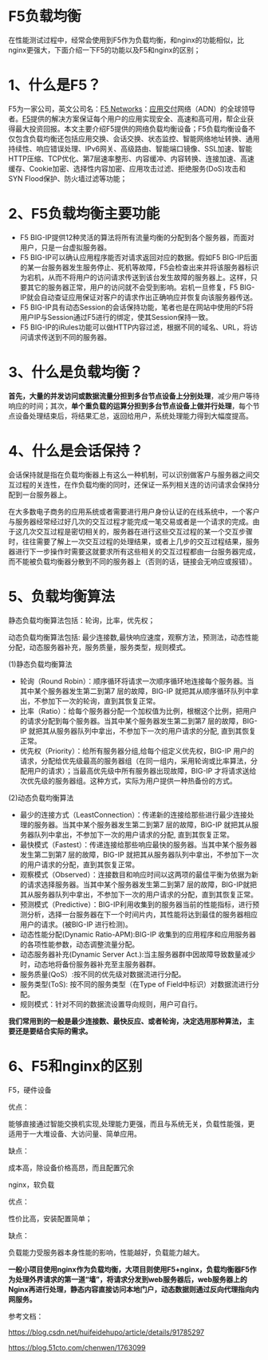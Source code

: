 # F5负载均衡

在性能测试过程中，经常会使用到F5作为负载均衡，和nginx的功能相似，比nginx更强大，下面介绍一下F5的功能以及F5和nginx的区别；

# 1、什么是F5？

 F5为一家公司，英文公司名：[F5 Networks](http://baike.baidu.com/view/3292350.htm)：[应用交付](http://baike.baidu.com/view/2332043.htm)网络（ADN）的全球领导者。[F5](http://baike.baidu.com/view/418394.htm)提供的解决方案保证每个用户的应用实现安全、高速和高可用，帮企业获得最大投资回报。本文主要介绍F5提供的网络负载均衡设备；F5负载均衡设备不仅包含负载均衡还包括应用交换、会话交换、状态监控、智能网络地址转换、通用持续性、响应错误处理、IPv6网关、高级路由、智能端口镜像、SSL加速、智能HTTP压缩、TCP优化、第7层速率整形、内容缓冲、内容转换、连接加速、高速缓存、Cookie加密、选择性内容加密、应用攻击过滤、拒绝服务(DoS)攻击和SYN Flood保护、防火墙过滤等功能；

# 2、F5负载均衡主要功能

- F5 BIG-IP提供12种灵活的算法将所有流量均衡的分配到各个服务器，而面对用户，只是一台虚拟服务器。
- F5 BIG-IP可以确认应用程序能否对请求返回对应的数据。假如F5 BIG-IP后面的某一台服务器发生服务停止、死机等故障，F5会检查出来并将该服务器标识为宕机，从而不将用户的访问请求传送到该台发生故障的服务器上。这样，只要其它的服务器正常，用户的访问就不会受到影响。宕机一旦修复，F5 BIG-IP就会自动查证应用保证对客户的请求作出正确响应并恢复向该服务器传送。
- F5 BIG-IP具有动态Session的会话保持功能，笔者也是在网站中使用的F5将用户IP与Session通过F5进行的绑定，使其Session保持一致。
- F5 BIG-IP的iRules功能可以做HTTP内容过滤，根据不同的域名、URL，将访问请求传送到不同的服务器。

# 3、什么是负载均衡？

**首先，大量的并发访问或数据流量分担到多台节点设备上分别处理**，减少用户等待响应的时间；其次，**单个重负载的运算分担到多台节点设备上做并行处理**，每个节点设备处理结束后，将结果汇总，返回给用户，系统处理能力得到大幅度提高。  

# 4、什么是会话保持？

会话保持就是指在负载均衡器上有这么一种机制，可以识别做客户与服务器之间交互过程的关连性，在作负载均衡的同时，还保证一系列相关连的访问请求会保持分配到一台服务器上。

 在大多数电子商务的应用系统或者需要进行用户身份认证的在线系统中，一个客户与服务器经常经过好几次的交互过程才能完成一笔交易或者是一个请求的完成。由于这几次交互过程是密切相关的，服务器在进行这些交互过程的某一个交互步骤时，往往需要了解上一次交互过程的处理结果，或者上几步的交互过程结果，服务器进行下一步操作时需要这就要求所有这些相关的交互过程都由一台服务器完成，而不能被负载均衡器分散到不同的服务器上（否则的话，链接会无响应或报错）。

# 5、负载均衡算法

静态负载均衡算法包括：轮询，比率，优先权；

动态负载均衡算法包括: 最少连接数,最快响应速度，观察方法，预测法，动态性能分配，动态服务器补充，服务质量，服务类型，规则模式。

(1)静态负载均衡算法

- 轮询（Round Robin）：顺序循环将请求一次顺序循环地连接每个服务器。当其中某个服务器发生第二到第7 层的故障，BIG-IP 就把其从顺序循环队列中拿出，不参加下一次的轮询，直到其恢复正常。
- 比率（Ratio）：给每个服务器分配一个加权值为比例，根椐这个比例，把用户的请求分配到每个服务器。当其中某个服务器发生第二到第7 层的故障，BIG-IP 就把其从服务器队列中拿出，不参加下一次的用户请求的分配, 直到其恢复正常。
- 优先权（Priority）：给所有服务器分组,给每个组定义优先权，BIG-IP 用户的请求，分配给优先级最高的服务器组（在同一组内，采用轮询或比率算法，分配用户的请求）；当最高优先级中所有服务器出现故障，BIG-IP 才将请求送给次优先级的服务器组。这种方式，实际为用户提供一种热备份的方式。

(2)动态负载均衡算法

- 最少的连接方式（LeastConnection）：传递新的连接给那些进行最少连接处理的服务器。当其中某个服务器发生第二到第7 层的故障，BIG-IP 就把其从服务器队列中拿出，不参加下一次的用户请求的分配, 直到其恢复正常。
- 最快模式（Fastest）：传递连接给那些响应最快的服务器。当其中某个服务器发生第二到第7 层的故障，BIG-IP 就把其从服务器队列中拿出，不参加下一次的用户请求的分配，直到其恢复正常。
- 观察模式（Observed）：连接数目和响应时间以这两项的最佳平衡为依据为新的请求选择服务器。当其中某个服务器发生第二到第7 层的故障，BIG-IP就把其从服务器队列中拿出，不参加下一次的用户请求的分配，直到其恢复正常。
- 预测模式（Predictive）：BIG-IP利用收集到的服务器当前的性能指标，进行预测分析，选择一台服务器在下一个时间片内，其性能将达到最佳的服务器相应用户的请求。(被BIG-IP 进行检测)。
- 动态性能分配(Dynamic Ratio-APM):BIG-IP 收集到的应用程序和应用服务器的各项性能参数，动态调整流量分配。
- 动态服务器补充(Dynamic Server Act.):当主服务器群中因故障导致数量减少时，动态地将备份服务器补充至主服务器群。
- 服务质量(QoS）:按不同的优先级对数据流进行分配。
- 服务类型(ToS): 按不同的服务类型（在Type of Field中标识）对数据流进行分配。
- 规则模式：针对不同的数据流设置导向规则，用户可自行。

**我们常用到的一般是最少连接数、最快反应、或者轮询，决定选用那种算法， 主要还是要结合实际的需求。**

# 6、F5和nginx的区别

F5，硬件设备

优点：

能够直接通过智能交换机实现,处理能力更强，而且与系统无关，负载性能强，更适用于一大堆设备、大访问量、简单应用。

缺点：

成本高，除设备价格高昂，而且配置冗余



nginx，软负载

优点：

性价比高，安装配置简单；

缺点：

负载能力受服务器本身性能的影响，性能越好，负载能力越大。



**一般小项目使用nginx作为负载均衡，大项目则使用F5+nginx，负载均衡器F5作为处理外界请求的第一道“墙”，将请求分发到web服务器后，web服务器上的Nginx再进行处理，静态内容直接访问本地门户，动态数据则通过反向代理指向内网服务。**



参考文档：

https://blog.csdn.net/huifeidehupo/article/details/91785297

https://blog.51cto.com/chenwen/1763099


